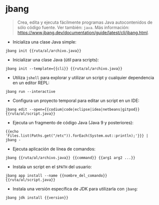 # jbang

> Crea, edita y ejecuta fácilmente programas Java autocontenidos de sólo código fuente.
> Ver también: `java`.
> Más información: <https://www.jbang.dev/documentation/guide/latest/cli/jbang.html>.

- Inicializa una clase Java simple:

`jbang init {{ruta/al/archivo.java}}`

- Inicializar una clase Java (útil para scripts):

`jbang init --template={{cli}} {{ruta/al/archivo.java}}`

- Utiliza `jshell` para explorar y utilizar un script y cualquier dependencia en un editor REPL:

`jbang run --interactive`

- Configura un proyecto temporal para editar un script en un IDE:

`jbang edit --open={{codium|code|eclipse|idea|netbeans|gitpod}} {{ruta/al/script.java}}`

- Ejecuta un fragmento de código Java (Java 9 y posteriores):

`{{echo 'Files.list(Paths.get("/etc")).forEach(System.out::println);'}}} | jbang -`

- Ejecuta aplicación de línea de comandos:

`jbang {{ruta/al/archivo.java}} {{command}} {{arg1 arg2 ...}}`

- Instala un script en el `$PATH` del usuario:

`jbang app install --name {{nombre_del_comando}} {{ruta/al/script.java}}`

- Instala una versión específica de JDK para utilizarla con `jbang`:

`jbang jdk install {{version}}`
